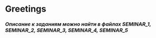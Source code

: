 # **Greetings** 

###  **_Описание к заданиям можно найти в файлах SEMINAR_1, SEMINAR_2, SEMINAR_3, SEMINAR_4, SEMINAR_5_**

  